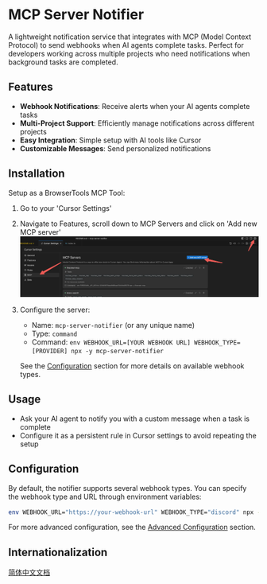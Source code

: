 # MCP Server Notifier

A lightweight notification service that integrates with MCP (Model Context Protocol) to send webhooks when AI agents complete tasks. Perfect for developers working across multiple projects who need notifications when background tasks are completed.

## Features

- **Webhook Notifications**: Receive alerts when your AI agents complete tasks
- **Multi-Project Support**: Efficiently manage notifications across different projects
- **Easy Integration**: Simple setup with AI tools like Cursor
- **Customizable Messages**: Send personalized notifications

## Installation

Setup as a BrowserTools MCP Tool:

1. Go to your 'Cursor Settings'
2. Navigate to Features, scroll down to MCP Servers and click on 'Add new MCP server'
   ![MCP Server Setup](/docs/guide.jpg)

3. Configure the server:
   - Name: `mcp-server-notifier` (or any unique name)
   - Type: `command`
   - Command: `env WEBHOOK_URL=[YOUR WEBHOOK URL] WEBHOOK_TYPE=[PROVIDER] npx -y mcp-server-notifier`

   See the [Configuration](#configuration) section for more details on available webhook types.

## Usage

- Ask your AI agent to notify you with a custom message when a task is complete
- Configure it as a persistent rule in Cursor settings to avoid repeating the setup

## Configuration

By default, the notifier supports several webhook types. You can specify the webhook type and URL through environment variables:

```bash
env WEBHOOK_URL="https://your-webhook-url" WEBHOOK_TYPE="discord" npx -y mcp-server-notifier
```

For more advanced configuration, see the [Advanced Configuration](#advanced-configuration) section.

## Internationalization

[简体中文文档](./docs/README_zh.md)
